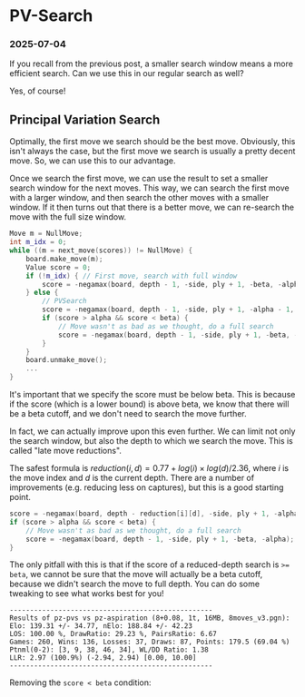 # PV-Search
### 2025-07-04

If you recall from the previous post, a smaller search window means a more efficient search. Can we use this in our regular search as well?

Yes, of course!

## Principal Variation Search

Optimally, the first move we search should be the best move. Obviously, this isn't always the case, but the first move we search is usually a pretty decent move. So, we can use this to our advantage.

Once we search the first move, we can use the result to set a smaller search window for the next moves. This way, we can search the first move with a larger window, and then search the other moves with a smaller window. If it then turns out that there is a better move, we can re-search the move with the full size window.

```cpp
Move m = NullMove;
int m_idx = 0;
while ((m = next_move(scores)) != NullMove) {
	board.make_move(m);
	Value score = 0;
	if (!m_idx) { // First move, search with full window
		score = -negamax(board, depth - 1, -side, ply + 1, -beta, -alpha);
	} else {
		// PVSearch
		score = -negamax(board, depth - 1, -side, ply + 1, -alpha - 1, -alpha);
		if (score > alpha && score < beta) {
			// Move wasn't as bad as we thought, do a full search
			score = -negamax(board, depth - 1, -side, ply + 1, -beta, -alpha);
		}
	}
	board.unmake_move();
	...
}
```

It's important that we specify the score must be below beta. This is because if the score (which is a lower bound) is above beta, we know that there will be a beta cutoff, and we don't need to search the move further.

In fact, we can actually improve upon this even further. We can limit not only the search window, but also the depth to which we search the move. This is called "late move reductions".

The safest formula is $reduction(i, d) = 0.77 + log(i) \times log(d) / 2.36$, where $i$ is the move index and $d$ is the current depth. There are a number of improvements (e.g. reducing less on captures), but this is a good starting point.

```cpp
score = -negamax(board, depth - reduction[i][d], -side, ply + 1, -alpha - 1, -alpha);
if (score > alpha && score < beta) {
	// Move wasn't as bad as we thought, do a full search
	score = -negamax(board, depth - 1, -side, ply + 1, -beta, -alpha);
}
```

The only pitfall with this is that if the score of a reduced-depth search is `>= beta`, we cannot be sure that the move will actually be a beta cutoff, because we didn't search the move to full depth. You can do some tweaking to see what works best for you!

```
--------------------------------------------------
Results of pz-pvs vs pz-aspiration (8+0.08, 1t, 16MB, 8moves_v3.pgn):
Elo: 139.31 +/- 34.77, nElo: 188.84 +/- 42.23
LOS: 100.00 %, DrawRatio: 29.23 %, PairsRatio: 6.67
Games: 260, Wins: 136, Losses: 37, Draws: 87, Points: 179.5 (69.04 %)
Ptnml(0-2): [3, 9, 38, 46, 34], WL/DD Ratio: 1.38
LLR: 2.97 (100.9%) (-2.94, 2.94) [0.00, 10.00]
--------------------------------------------------
```

Removing the `score < beta` condition:

```
